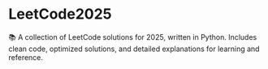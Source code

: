 # LeetCode2025
📚 A collection of LeetCode solutions for 2025, written in Python. Includes clean code, optimized solutions, and detailed explanations for learning and reference.
